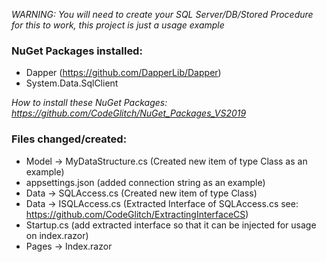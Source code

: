 *WARNING: You will need to create your SQL Server/DB/Stored Procedure for this to work, this project is just a usage example*

### NuGet Packages installed:
* Dapper (https://github.com/DapperLib/Dapper)
* System.Data.SqlClient 

*How to install these NuGet Packages: https://github.com/CodeGlitch/NuGet_Packages_VS2019*

### Files changed/created:
* Model -> MyDataStructure.cs (Created new item of type Class as an example)
* appsettings.json (added connection string as an example)
* Data -> SQLAccess.cs (Created new item of type Class)
* Data -> ISQLAccess.cs (Extracted Interface of SQLAccess.cs see: https://github.com/CodeGlitch/ExtractingInterfaceCS)
* Startup.cs (add extracted interface so that it can be injected for usage on index.razor)
* Pages -> Index.razor
